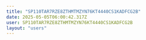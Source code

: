 ```yaml
---
title: "SP110TAR7RZE8ZTHMTMZYN76KT4440CS1KADFCG2B"
date: 2025-05-05T06:00:42.317Z
user: SP110TAR7RZE8ZTHMTMZYN76KT4440CS1KADFCG2B
layout: "users"
---
```

    
